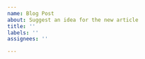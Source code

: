 ```yaml
---
name: Blog Post
about: Suggest an idea for the new article
title: ''
labels: ''
assignees: ''

---
```



